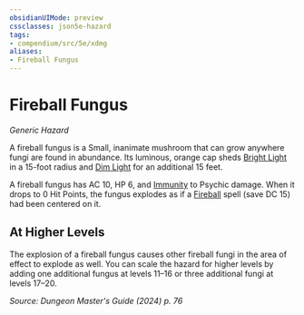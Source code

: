 ```yaml
---
obsidianUIMode: preview
cssclasses: json5e-hazard
tags:
- compendium/src/5e/xdmg
aliases:
- Fireball Fungus
---
```

# Fireball Fungus
*Generic Hazard*  

A fireball fungus is a Small, inanimate mushroom that can grow anywhere fungi are found in abundance. Its luminous, orange cap sheds [Bright Light](/3-Mechanics/CLI/variant-rules/bright-light-xphb.md) in a 15-foot radius and [Dim Light](/3-Mechanics/CLI/variant-rules/dim-light-xphb.md) for an additional 15 feet.

A fireball fungus has AC 10, HP 6, and [Immunity](/3-Mechanics/CLI/variant-rules/immunity-xphb.md) to Psychic damage. When it drops to 0 Hit Points, the fungus explodes as if a [Fireball](/3-Mechanics/CLI/spells/fireball-xphb.md) spell (save DC 15) had been centered on it.

## At Higher Levels

The explosion of a fireball fungus causes other fireball fungi in the area of effect to explode as well. You can scale the hazard for higher levels by adding one additional fungus at levels 11–16 or three additional fungi at levels 17–20.

*Source: Dungeon Master's Guide (2024) p. 76*